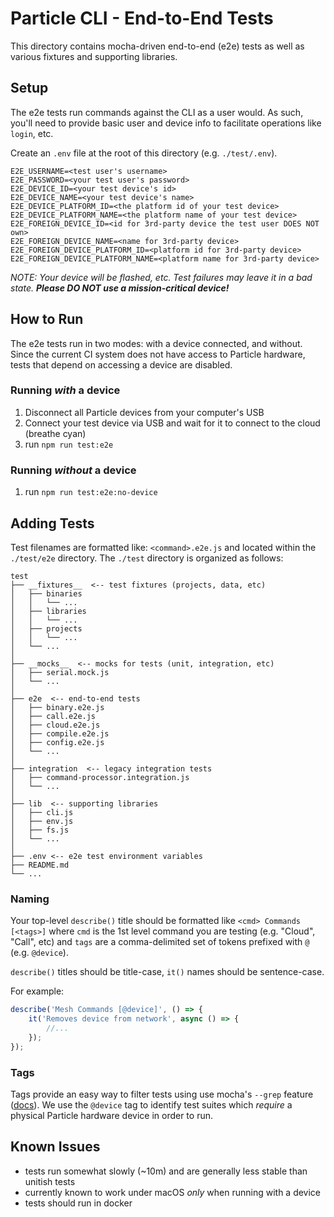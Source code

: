# Particle CLI - End-to-End Tests

This directory contains mocha-driven end-to-end (e2e) tests as well as various fixtures and supporting libraries.


## Setup

The e2e tests run commands against the CLI as a user would. As such, you'll need to provide basic user and device info to facilitate operations like `login`, etc.

Create an `.env` file at the root of this directory (e.g. `./test/.env`).

```
E2E_USERNAME=<test user's username>
E2E_PASSWORD=<your test user's password>
E2E_DEVICE_ID=<your test device's id>
E2E_DEVICE_NAME=<your test device's name>
E2E_DEVICE_PLATFORM_ID=<the platform id of your test device>
E2E_DEVICE_PLATFORM_NAME=<the platform name of your test device>
E2E_FOREIGN_DEVICE_ID=<id for 3rd-party device the test user DOES NOT own>
E2E_FOREIGN_DEVICE_NAME=<name for 3rd-party device>
E2E_FOREIGN_DEVICE_PLATFORM_ID=<platform id for 3rd-party device>
E2E_FOREIGN_DEVICE_PLATFORM_NAME=<platform name for 3rd-party device>
```

_NOTE: Your device will be flashed, etc. Test failures may leave it in a bad state. **Please DO NOT use a mission-critical device!**_


## How to Run

The e2e tests run in two modes: with a device connected, and without. Since the current CI system does not have access to Particle hardware, tests that depend on accessing a device are disabled.


### Running _with_ a device

1. Disconnect all Particle devices from your computer's USB
2. Connect your test device via USB and wait for it to connect to the cloud (breathe cyan)
3. run `npm run test:e2e`


### Running _without_ a device

1. run `npm run test:e2e:no-device`


## Adding Tests

Test filenames are formatted like: `<command>.e2e.js` and located within the `./test/e2e` directory. The `./test` directory is organized as follows:


```
test
├── __fixtures__  <-- test fixtures (projects, data, etc)
│   ├── binaries
│   │   └── ...
│   ├── libraries
│   │   └── ...
│   ├── projects
│   │   └── ...
│   └── ...
│
├── __mocks__  <-- mocks for tests (unit, integration, etc)
│   ├── serial.mock.js
│   └── ...
│
├── e2e  <-- end-to-end tests
│   ├── binary.e2e.js
│   ├── call.e2e.js
│   ├── cloud.e2e.js
│   ├── compile.e2e.js
│   ├── config.e2e.js
│   └── ...
│
├── integration  <-- legacy integration tests
│   ├── command-processor.integration.js
│   └── ...
│
├── lib  <-- supporting libraries
│   ├── cli.js
│   ├── env.js
│   ├── fs.js
│   └── ...
│
├── .env <-- e2e test environment variables
├── README.md
└── ...
```


### Naming

Your top-level `describe()` title should be formatted like `<cmd> Commands [<tags>]` where `cmd` is the 1st level command you are testing (e.g. "Cloud", "Call", etc) and `tags` are a comma-delimited set of tokens prefixed with `@` (e.g. `@device`).

`describe()` titles should be title-case, `it()` names should be sentence-case.


For example:

```js
describe('Mesh Commands [@device]', () => {
	it('Removes device from network', async () => {
		//...
	});
});

```


### Tags

Tags provide an easy way to filter tests using use mocha's `--grep` feature ([docs](https://github.com/mochajs/mocha/wiki/Tagging)). We use the `@device` tag to identify test suites which _require_ a physical Particle hardware device in order to run.


## Known Issues

* tests run somewhat slowly (~10m) and are generally less stable than unitish tests
* currently known to work under macOS _only_ when running with a device
* tests should run in docker

